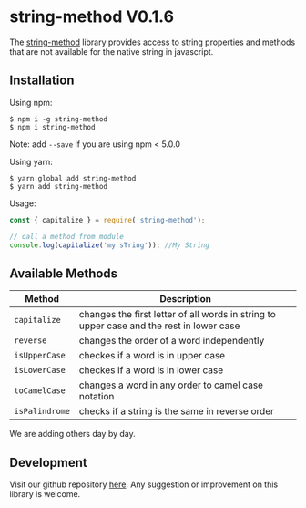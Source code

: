 # string-method V0.1.6

The [string-method](https://github.com/oreste-abizera/string-method) library provides access to string properties and methods that are not available for the native string in javascript.

## Installation

Using npm:

```shell
$ npm i -g string-method
$ npm i string-method
```

Note: add `--save` if you are using npm < 5.0.0

Using yarn:

```shell
$ yarn global add string-method
$ yarn add string-method
```

Usage:

```js
const { capitalize } = require('string-method');

// call a method from module
console.log(capitalize('my sTring')); //My String
```

## Available Methods

| Method         | Description                                                                              |
| -------------- | ---------------------------------------------------------------------------------------- |
| `capitalize`   | changes the first letter of all words in string to upper case and the rest in lower case |
| `reverse`      | changes the order of a word independently                                                |
| `isUpperCase`  | checkes if a word is in upper case                                                       |
| `isLowerCase`  | checkes if a word is in lower case                                                       |
| `toCamelCase`  | changes a word in any order to camel case notation                                       |
| `isPalindrome` | checks if a string is the same in reverse order                                          |

We are adding others day by day.

## Development

Visit our github repository [here](https://github.com/oreste-abizera/string-method). Any suggestion or improvement on this library is welcome.
